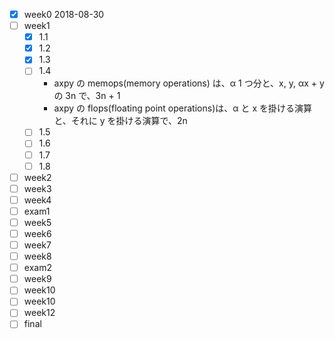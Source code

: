 - [x] week0 2018-08-30
- [ ] week1
  - [x] 1.1
  - [x] 1.2
  - [x] 1.3
  - [ ] 1.4
    - axpy の memops(memory operations) は、α 1 つ分と、x, y, αx + y の 3n で、3n + 1
    - axpy の flops(floating point operations)は、α と x を掛ける演算と、それに y を掛ける演算で、2n
  - [ ] 1.5
  - [ ] 1.6
  - [ ] 1.7
  - [ ] 1.8
- [ ] week2
- [ ] week3
- [ ] week4
- [ ] exam1
- [ ] week5
- [ ] week6
- [ ] week7
- [ ] week8
- [ ] exam2
- [ ] week9
- [ ] week10
- [ ] week10
- [ ] week12
- [ ] final
